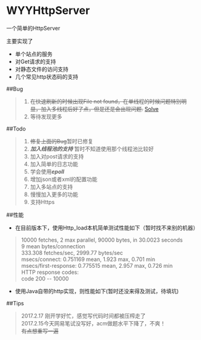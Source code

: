 # WYYHttpServer

一个简单的HttpServer

主要实现了
+ 单个站点的服务
+ 对Get请求的支持
+ 对静态文件的访问支持
+ 几个常见http状态码的支持


##Bug
>1. <del>在快速刷新的时候出现File not found，在单线程的时候问题特别明显，加入多线程后好了点，但是还是会出现问题.</del> [Solve](http://stackoverflow.com/questions/42221498/how-can-i-get-full-http-request-via-java)
>2. 等待发现更多

##Todo
>1. <del>修复上面的Bug</del>暂时已修复
>2. ***加入线程池的支持*** 暂时不知道使用那个线程池比较好
>3. 加入对post请求的支持
>4. 加入简单的日志功能
>4. 学会使用***epoll***
>5. 增加json或者xml的配置功能
>5. 加入多站点的支持
>6. 慢慢加入更多的功能
>7. 支持Https

##性能

+ 在目前版本下，使用Http_load本机简单测试性能如下（暂时找不来别的机器）
> 10000 fetches, 2 max parallel, 90000 bytes, in 30.0023 seconds  
  9 mean bytes/connection  
  333.308 fetches/sec, 2999.77 bytes/sec  
  msecs/connect: 0.751169 mean, 1.923 max, 0.701 min  
  msecs/first-response: 0.775515 mean, 2.957 max, 0.726 min  
  HTTP response codes:  
  code 200 -- 10000

+ 使用Java自带的http实现，则性能如下(暂时还没来得及测试，待填坑)

  


##Tips
> 2017.2.17 刚开学好忙，感觉写代码时间都被压榨走了  
> 2017.2.15今天网易笔试没写好，acm做题水平下降了，不爽！  
> <del>有点想重写一遍</del>  
